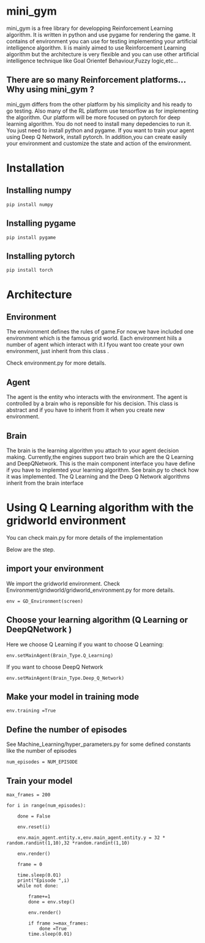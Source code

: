 # mini_gym

mini_gym is a free library for developping Reinforcement Learning algorithm. 
It is written in python and use pygame for rendering the game.
It contains of environment you can use for testing implementing your artificial intelligence algorithm.
Ii is mainly aimed to use Reinforcement Learning algorithm but the architecture is very flexible and
you can use other artificial intelligence technique like Goal Orientef Behaviour,Fuzzy logic,etc...

##  There are so many Reinforcement platforms... Why using mini_gym ?

mini_gym differs from the other platform by his simplicity and his ready to go testing.
Also many of the RL platform use tensorflow as for implementing the algorithm.
Our platform will be more focused on pytorch for deep learning algorithm.
You do not need to install many depedencies to run it. You just need to install python and pygame.
If you want to train your agent using Deep Q Network, install pytorch.
In addition,you can create easily your environment and customize the state and action of the environment.

# Installation

## Installing numpy
    pip install numpy
        
## Installing pygame
    pip install pygame
    
## Installing pytorch
    pip install torch
    
    
# Architecture

## Environment

The environment defines the rules of game.For now,we have included one environment which is the famous grid world.
Each environment hiils a number of agent which interact with it.I fyou want too create your own environment, just inherit from
this class . 

Check environment.py for more details.

## Agent
The agent is the entity who interacts with the environment. The agent is controlled by a brain who is reponsible for his decision. This class is abstract and if you have to inherit from it when you create new environment.

## Brain
The brain is the learning algorithm you attach to your agent decision making.
Currently,the engines support two brain which are the Q Learning and DeepQNetwork.
This is the main component interface you have define if you have to implemted your learning algorithm.
See brain.py to check how it was implemented. The Q Learning and the Deep Q Network algorithms inherit from the brain interface


# Using Q Learning algorithm with the gridworld environment
You can check main.py for more details of the implementation

Below are the step.

## import your environment
We import the gridworld environment. Check Environment/gridworld/gridworld_environment.py for more details.

    env = GD_Environment(screen)


## Choose your learning algorithm (Q Learning or DeepQNetwork )
Here we choose Q Learning if you want to choose Q Learning:

    env.setMainAgent(Brain_Type.Q_Learning)
If you want to choose DeepQ Network

    env.setMainAgent(Brain_Type.Deep_Q_Network)

## Make your model in training mode
 
    env.training =True

## Define the number of episodes

See Machine_Learning/hyper_parameters.py for some defined constants like the number of episodes

    num_episodes = NUM_EPISODE
    
## Train your model

    max_frames = 200

    for i in range(num_episodes):

        done = False

        env.reset(i)

        env.main_agent.entity.x,env.main_agent.entity.y = 32 * random.randint(1,10),32 *random.randint(1,10)

        env.render()

        frame = 0

        time.sleep(0.01)
        print("Episode ",i)
        while not done:

            frame+=1
            done = env.step()

            env.render()

            if frame >=max_frames:
                done =True
            time.sleep(0.01)

